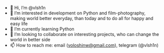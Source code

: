 - 👋 Hi, I’m @vlsh1n
- 👀 I’m interested in development on Python and film-photography, making world better everyday, than today and to do all for happy and easy life
- 🌱 I’m currently learning Python
- 💞️ I’m looking to collaborate on interesting projects, who can change the world in better side
- 📫 How to reach me: email (voloshinw@gmail.com), telegram (@vlsh1n)

<!---
vlsh1n/vlsh1n is a ✨ special ✨ repository because its `README.md` (this file) appears on your GitHub profile.
You can click the Preview link to take a look at your changes.
--->
